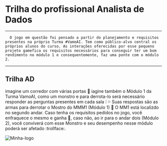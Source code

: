 # Trilha do profissional Analista de Dados 
---
      O jogo em questão foi pensado a partir do planejamento e requisitos presentes na próprio Turma #VamoAI. Tem como público-alvo central os próprios alunos do curso. As interações oferecidas por esse pequeno projeto gamefica os requisitos necessários para conseguir ter um bom rendimento no módulo 1 e consequentemente, faz uma ponte com o módulo 2.
---
## Trilha AD

imagine um corredor com várias portas :thought_balloon: iagine também o Módulo 1 da Turma VamoAI, como um monstro e para derrota-lo será necessário responder as perguntas presentes em cada sala :grey_exclamation: :sweat_drops: Suas respostas são as armas para derrotar o Mostro do MMM1 (Módulo 1) :muscle: O MM1 está localizdo no segundo andar. Caso tenha os requisitos pedidos no jogo, você enfraquece o mesmo e ganha :no_good:, caso não, ao ir para o andar dois (Módulo 2), você conviverá com esse Monstro e seu desempenho nesse módulo poderá ser afetado :trollface:. 

![Minha-logo](https://github.com/Natalia-oli/imagens/blob/master/Legal%20Ilustrado%20Games%20Infogr%C3%A1fico.gif)







